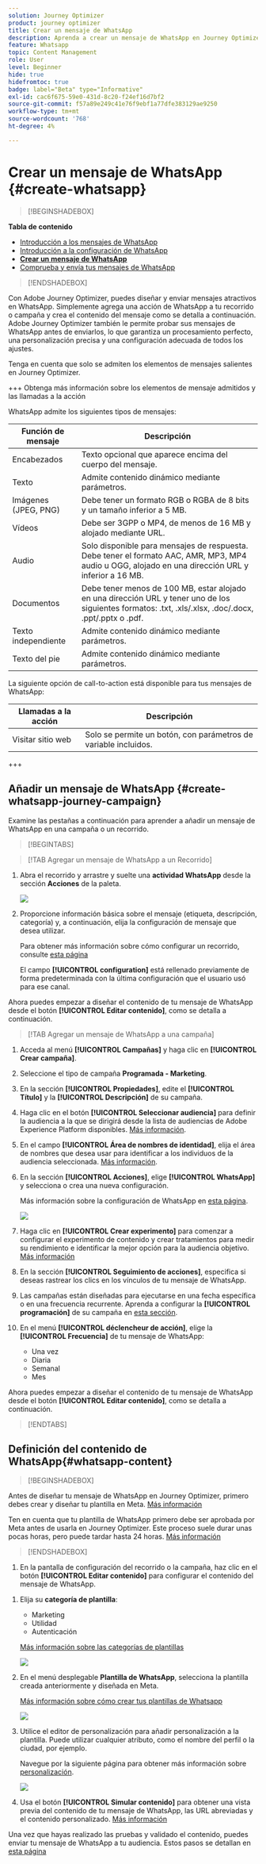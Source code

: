 ```yaml
---
solution: Journey Optimizer
product: journey optimizer
title: Crear un mensaje de WhatsApp
description: Aprenda a crear un mensaje de WhatsApp en Journey Optimizer
feature: Whatsapp
topic: Content Management
role: User
level: Beginner
hide: true
hidefromtoc: true
badge: label="Beta" type="Informative"
exl-id: cac6f675-59e0-431d-8c20-f24ef16d7bf2
source-git-commit: f57a89e249c41e76f9ebf1a77dfe383129ae9250
workflow-type: tm+mt
source-wordcount: '768'
ht-degree: 4%

---
```


# Crear un mensaje de WhatsApp {#create-whatsapp}

>[!BEGINSHADEBOX]

**Tabla de contenido**

* [Introducción a los mensajes de WhatsApp](get-started-whatsapp.md)
* [Introducción a la configuración de WhatsApp](whatsapp-configuration.md)
* **[Crear un mensaje de WhatsApp](create-whatsapp.md)**
* [Comprueba y envía tus mensajes de WhatsApp](send-whatsapp.md)

>[!ENDSHADEBOX]

Con Adobe Journey Optimizer, puedes diseñar y enviar mensajes atractivos en WhatsApp. Simplemente agrega una acción de WhatsApp a tu recorrido o campaña y crea el contenido del mensaje como se detalla a continuación. Adobe Journey Optimizer también le permite probar sus mensajes de WhatsApp antes de enviarlos, lo que garantiza un procesamiento perfecto, una personalización precisa y una configuración adecuada de todos los ajustes.

Tenga en cuenta que solo se admiten los elementos de mensajes salientes en Journey Optimizer.

+++ Obtenga más información sobre los elementos de mensaje admitidos y las llamadas a la acción

WhatsApp admite los siguientes tipos de mensajes:

| Función de mensaje | Descripción |
|-|-|
| Encabezados | Texto opcional que aparece encima del cuerpo del mensaje. |
| Texto | Admite contenido dinámico mediante parámetros. |
| Imágenes (JPEG, PNG) | Debe tener un formato RGB o RGBA de 8 bits y un tamaño inferior a 5 MB. |
| Vídeos | Debe ser 3GPP o MP4, de menos de 16 MB y alojado mediante URL. |
| Audio | Solo disponible para mensajes de respuesta. Debe tener el formato AAC, AMR, MP3, MP4 audio u OGG, alojado en una dirección URL y inferior a 16 MB. |
| Documentos | Debe tener menos de 100 MB, estar alojado en una dirección URL y tener uno de los siguientes formatos: .txt, .xls/.xlsx, .doc/.docx, .ppt/.pptx o .pdf. |
| Texto independiente | Admite contenido dinámico mediante parámetros. |
| Texto del pie | Admite contenido dinámico mediante parámetros. |

La siguiente opción de call-to-action está disponible para tus mensajes de WhatsApp:

| Llamadas a la acción | Descripción |
|-|-|
| Visitar sitio web | Solo se permite un botón, con parámetros de variable incluidos. |


+++

## Añadir un mensaje de WhatsApp {#create-whatsapp-journey-campaign}

Examine las pestañas a continuación para aprender a añadir un mensaje de WhatsApp en una campaña o un recorrido.

>[!BEGINTABS]

>[!TAB Agregar un mensaje de WhatsApp a un Recorrido]

1. Abra el recorrido y arrastre y suelte una **actividad WhatsApp** desde la sección **Acciones** de la paleta.

   ![](assets/whatsapp-create-jo.png)

1. Proporcione información básica sobre el mensaje (etiqueta, descripción, categoría) y, a continuación, elija la configuración de mensaje que desea utilizar.

   Para obtener más información sobre cómo configurar un recorrido, consulte [esta página](../building-journeys/journey-gs.md)

   El campo **[!UICONTROL configuration]** está rellenado previamente de forma predeterminada con la última configuración que el usuario usó para ese canal.

Ahora puedes empezar a diseñar el contenido de tu mensaje de WhatsApp desde el botón **[!UICONTROL Editar contenido]**, como se detalla a continuación.

>[!TAB Agregar un mensaje de WhatsApp a una campaña]

1. Acceda al menú **[!UICONTROL Campañas]** y haga clic en **[!UICONTROL Crear campaña]**.

1. Seleccione el tipo de campaña **Programada - Marketing**.

1. En la sección **[!UICONTROL Propiedades]**, edite el **[!UICONTROL Título]** y la **[!UICONTROL Descripción]** de su campaña.

1. Haga clic en el botón **[!UICONTROL Seleccionar audiencia]** para definir la audiencia a la que se dirigirá desde la lista de audiencias de Adobe Experience Platform disponibles. [Más información](../audience/about-audiences.md).

1. En el campo **[!UICONTROL Área de nombres de identidad]**, elija el área de nombres que desea usar para identificar a los individuos de la audiencia seleccionada. [Más información](../event/about-creating.md#select-the-namespace).

1. En la sección **[!UICONTROL Acciones]**, elige **[!UICONTROL WhatsApp]** y selecciona o crea una nueva configuración.

   Más información sobre la configuración de WhatsApp en [esta página](whatsapp-configuration.md).

   ![](assets/whatsapp-campaign-1.png)

1. Haga clic en **[!UICONTROL Crear experimento]** para comenzar a configurar el experimento de contenido y crear tratamientos para medir su rendimiento e identificar la mejor opción para la audiencia objetivo. [Más información](../content-management/content-experiment.md)

1. En la sección **[!UICONTROL Seguimiento de acciones]**, especifica si deseas rastrear los clics en los vínculos de tu mensaje de WhatsApp.

1. Las campañas están diseñadas para ejecutarse en una fecha específica o en una frecuencia recurrente. Aprenda a configurar la **[!UICONTROL programación]** de su campaña en [esta sección](../campaigns/create-campaign.md#schedule).

1. En el menú **[!UICONTROL déclencheur de acción]**, elige la **[!UICONTROL Frecuencia]** de tu mensaje de WhatsApp:

   * Una vez
   * Diaria
   * Semanal
   * Mes

Ahora puedes empezar a diseñar el contenido de tu mensaje de WhatsApp desde el botón **[!UICONTROL Editar contenido]**, como se detalla a continuación.

>[!ENDTABS]

## Definición del contenido de WhatsApp{#whatsapp-content}

>[!BEGINSHADEBOX]

Antes de diseñar tu mensaje de WhatsApp en Journey Optimizer, primero debes crear y diseñar tu plantilla en Meta. [Más información](https://www.facebook.com/business/help/2055875911147364?id=2129163877102343)

Ten en cuenta que tu plantilla de WhatsApp primero debe ser aprobada por Meta antes de usarla en Journey Optimizer. Este proceso suele durar unas pocas horas, pero puede tardar hasta 24 horas. [Más información](https://developers.facebook.com/docs/whatsapp/message-templates/guidelines/#approval-process)

>[!ENDSHADEBOX]

1. En la pantalla de configuración del recorrido o la campaña, haz clic en el botón **[!UICONTROL Editar contenido]** para configurar el contenido del mensaje de WhatsApp.

<!--
1. Select **[!UICONTROL Template message]**.
-->

1. Elija su **categoría de plantilla**:

   * Marketing
   * Utilidad
   * Autenticación

   [Más información sobre las categorías de plantillas](https://developers.facebook.com/docs/whatsapp/updates-to-pricing/new-template-guidelines/#template-category-guidelines)

   ![](assets/whatsapp-design-1.png)

1. En el menú desplegable **Plantilla de WhatsApp**, selecciona la plantilla creada anteriormente y diseñada en Meta.

   [Más información sobre cómo crear tus plantillas de Whatsapp](https://www.facebook.com/business/help/2055875911147364?id=2129163877102343)

   ![](assets/whatsapp-design-2.png)

1. Utilice el editor de personalización para añadir personalización a la plantilla. Puede utilizar cualquier atributo, como el nombre del perfil o la ciudad, por ejemplo.

   Navegue por la siguiente página para obtener más información sobre [personalización](../personalization/personalize.md).

   ![](assets/whatsapp-design-3.png)

1. Usa el botón **[!UICONTROL Simular contenido]** para obtener una vista previa del contenido de tu mensaje de WhatsApp, las URL abreviadas y el contenido personalizado. [Más información](send-whatsapp.md)

Una vez que hayas realizado las pruebas y validado el contenido, puedes enviar tu mensaje de WhatsApp a tu audiencia. Estos pasos se detallan en [esta página](send-whatsapp.md)


<!--
* **[!UICONTROL Template message]**: Predefined message imported from Meta into Journey Optimizer. These are intended for sending notifications, alerts, or updates to your customers.

* **[!UICONTROL Response message]**: Message created in Journey Optimizer and sent in reply to customer queries or interactions.

>[!BEGINTABS]

>[!TAB Template message]

1. From the journey or campaign configuration screen, click the **[!UICONTROL Edit content]** button to configure the WhatsApp message content.

1. Select **[!UICONTROL Template message]**.

1. Choose your Template category. [Learn more](https://developers.facebook.com/docs/WhatsApp/updates-to-pricing/new-template-guidelines/)

1. From the **WhatsApp template** drop-down, select your previously created template designed in Meta.

1. Use the personalization editor to define content, add personalization and dynamic content. You can use any attribute, such as the profile name or city for example. You can also define conditional rules. Browse to the following pages to learn more about [personalization](../personalization/personalize.md) and [dynamic content](../personalization/get-started-dynamic-content.md) in the personalization editor.

1. Use the **[!UICONTROL Simulate content]** button to preview your WhatsApp message content, shortened URLs, and personalized content. [Learn more](send-whatsapp.md)

Once you have performed your tests and validated the content, you can send your WhatsApp message to your audience. These steps are detailed on [this page](send-whatsapp.md)

>[!TAB Response message]

1. From the journey or campaign configuration screen, click the **[!UICONTROL Edit content]** button to configure the WhatsApp message content.

1. Select **[!UICONTROL Response message]**.

1. Enter your text in the **[!UICONTROL Body]** field.

1. Use the personalization editor to define content, add personalization and dynamic content. You can use any attribute, such as the profile name or city for example. You can also define conditional rules. Browse to the following pages to learn more about [personalization](../personalization/personalize.md) and [dynamic content](../personalization/get-started-dynamic-content.md) in the personalization editor.

1. Use the **[!UICONTROL Simulate content]** button to preview your WhatsApp message content, shortened URLs, and personalized content. [Learn more](send-whatsapp.md)

Once you have performed your tests and validated the content, you can send your WhatsApp message to your audience. These steps are detailed on [this page](send-whatsapp.md)

>[!ENDTABS]
-->
